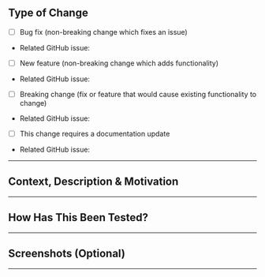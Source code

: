 <!--
Thanks for submitting a pull request :)

This project only accepts pull requests related to open issues.
If suggesting a new feature or change, please discuss it in an issue first.
If fixing a bug, there should be an issue describing it with steps to reproduce.

Please follow the template and fill in as much of the template as possible.
-->
## Type of Change
<!---
What type of changes does your code introduce? Please delete options that are not related. Place link(s) to related GitHub issue(s).
-->

- [ ] Bug fix (non-breaking change which fixes an issue)
 - Related GitHub issue:
- [ ] New feature (non-breaking change which adds functionality)
 - Related GitHub issue:
- [ ] Breaking change (fix or feature that would cause existing functionality to change)
 - Related GitHub issue:
- [ ] This change requires a documentation update
 - Related GitHub issue:

----
## Context, Description & Motivation
<!---
Why is this change required?
What problem does it solve?
What feature does it add?
Describe your change in detail.
-->


----
## How Has This Been Tested?
<!---
Please describe in detail how you tested your changes.
Include details of your testing environment, and the tests you ran to see how your change affects other areas of the code, etc.
-->


----
## Screenshots (Optional)


----